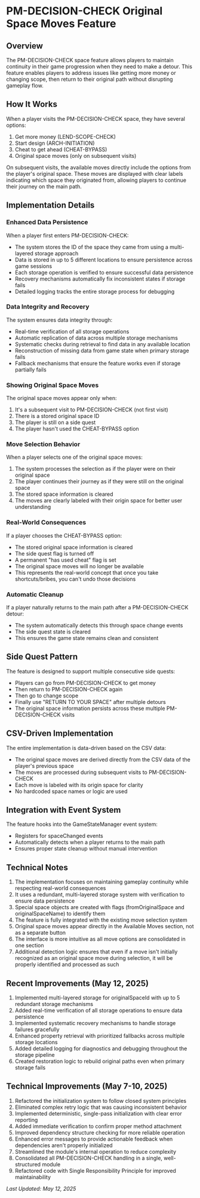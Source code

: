 # PM-DECISION-CHECK Original Space Moves Feature

## Overview

The PM-DECISION-CHECK space feature allows players to maintain continuity in their game progression when they need to make a detour. This feature enables players to address issues like getting more money or changing scope, then return to their original path without disrupting gameplay flow.

## How It Works

When a player visits the PM-DECISION-CHECK space, they have several options:
1. Get more money (LEND-SCOPE-CHECK)
2. Start design (ARCH-INITIATION)
3. Cheat to get ahead (CHEAT-BYPASS)
4. Original space moves (only on subsequent visits)

On subsequent visits, the available moves directly include the options from the player's original space. These moves are displayed with clear labels indicating which space they originated from, allowing players to continue their journey on the main path.

## Implementation Details

### Enhanced Data Persistence

When a player first enters PM-DECISION-CHECK:
- The system stores the ID of the space they came from using a multi-layered storage approach
- Data is stored in up to 5 different locations to ensure persistence across game sessions
- Each storage operation is verified to ensure successful data persistence
- Recovery mechanisms automatically fix inconsistent states if storage fails
- Detailed logging tracks the entire storage process for debugging

### Data Integrity and Recovery

The system ensures data integrity through:
- Real-time verification of all storage operations
- Automatic replication of data across multiple storage mechanisms
- Systematic checks during retrieval to find data in any available location
- Reconstruction of missing data from game state when primary storage fails
- Fallback mechanisms that ensure the feature works even if storage partially fails

### Showing Original Space Moves

The original space moves appear only when:
1. It's a subsequent visit to PM-DECISION-CHECK (not first visit)
2. There is a stored original space ID
3. The player is still on a side quest
4. The player hasn't used the CHEAT-BYPASS option

### Move Selection Behavior

When a player selects one of the original space moves:
1. The system processes the selection as if the player were on their original space
2. The player continues their journey as if they were still on the original space
3. The stored space information is cleared
4. The moves are clearly labeled with their origin space for better user understanding

### Real-World Consequences

If a player chooses the CHEAT-BYPASS option:
- The stored original space information is cleared
- The side quest flag is turned off
- A permanent "has used cheat" flag is set
- The original space moves will no longer be available
- This represents the real-world concept that once you take shortcuts/bribes, you can't undo those decisions

### Automatic Cleanup

If a player naturally returns to the main path after a PM-DECISION-CHECK detour:
- The system automatically detects this through space change events
- The side quest state is cleared
- This ensures the game state remains clean and consistent

## Side Quest Pattern

The feature is designed to support multiple consecutive side quests:
- Players can go from PM-DECISION-CHECK to get money
- Then return to PM-DECISION-CHECK again
- Then go to change scope
- Finally use "RETURN TO YOUR SPACE" after multiple detours
- The original space information persists across these multiple PM-DECISION-CHECK visits

## CSV-Driven Implementation

The entire implementation is data-driven based on the CSV data:
- The original space moves are derived directly from the CSV data of the player's previous space
- The moves are processed during subsequent visits to PM-DECISION-CHECK
- Each move is labeled with its origin space for clarity
- No hardcoded space names or logic are used

## Integration with Event System

The feature hooks into the GameStateManager event system:
- Registers for spaceChanged events
- Automatically detects when a player returns to the main path
- Ensures proper state cleanup without manual intervention

## Technical Notes

1. The implementation focuses on maintaining gameplay continuity while respecting real-world consequences
2. It uses a redundant, multi-layered storage system with verification to ensure data persistence
3. Special space objects are created with flags (fromOriginalSpace and originalSpaceName) to identify them 
4. The feature is fully integrated with the existing move selection system
5. Original space moves appear directly in the Available Moves section, not as a separate button
6. The interface is more intuitive as all move options are consolidated in one section
7. Additional detection logic ensures that even if a move isn't initially recognized as an original space move during selection, it will be properly identified and processed as such

## Recent Improvements (May 12, 2025)

1. Implemented multi-layered storage for originalSpaceId with up to 5 redundant storage mechanisms
2. Added real-time verification of all storage operations to ensure data persistence
3. Implemented systematic recovery mechanisms to handle storage failures gracefully
4. Enhanced property retrieval with prioritized fallbacks across multiple storage locations
5. Added detailed logging for diagnostics and debugging throughout the storage pipeline
6. Created restoration logic to rebuild original paths even when primary storage fails

## Technical Improvements (May 7-10, 2025)

1. Refactored the initialization system to follow closed system principles
2. Eliminated complex retry logic that was causing inconsistent behavior
3. Implemented deterministic, single-pass initialization with clear error reporting
4. Added immediate verification to confirm proper method attachment
5. Improved dependency structure checking for more reliable operation
6. Enhanced error messages to provide actionable feedback when dependencies aren't properly initialized
7. Streamlined the module's internal operation to reduce complexity
8. Consolidated all PM-DECISION-CHECK handling in a single, well-structured module
9. Refactored code with Single Responsibility Principle for improved maintainability

*Last Updated: May 12, 2025*